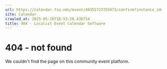 ```yaml
---
url: https://calendar.fiu.edu/event/49355723755973/confirm?instance_id=49355723759047&return=https%3A%2F%2Fcalendar.fiu.edu%2Ffi75
site: Calendar
crawled_at: 2025-05-16T10:53:28.436714
title: 404 - Localist Event Calendar Software
---
```


# 404 - not found
We couldn't find the page on this community event platform.
